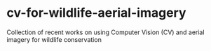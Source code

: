 # cv-for-wildlife-aerial-imagery
Collection of recent works on using Computer Vision (CV) and aerial imagery for wildlife conservation 
